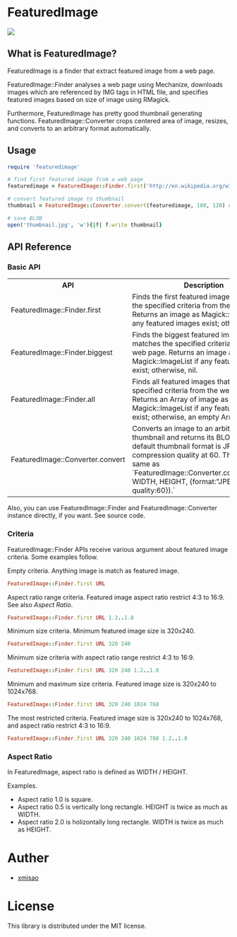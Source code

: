# FeaturedImage

<img src="featuredimage.jpg">

## What is FeaturedImage?

FeaturedImage is a finder that extract featured image from a web page.

FeaturedImage::Finder analyses a web page using Mechanize, downloads images which are referenced by IMG tags in HTML file, and specifies featured images based on size of image using RMagick.

Furthermore, FeaturedImage has pretty good thumbnail generating functions. FeaturedImage::Converter crops centered area of image, resizes, and converts to an arbitrary format automatically.

## Usage

```ruby
require 'featuredimage'

# find first featured image from a web page
featuredimage = FeaturedImage::Finder.first('http://en.wikipedia.org/wiki/Lenna')

# convert featured image to thumbnail
thumbnail = FeaturedImage::Converter.convert(featuredimage, 180, 120) # return BLOB

# save BLOB
open('thumbnail.jpg', 'w'){|f| f.write thumbnail}
```

## API Reference

### Basic API

<table>
<tr><th>API</th><th>Description</th></tr>
<tr>
<td>FeaturedImage::Finder.first</td>
<td>Finds the first featured image that matches the specified criteria from the web page. Returns an image as Magick::ImageList if any featured images exist; otherwise, nil.</td>
</tr><tr>
<td>FeaturedImage::Finder.biggest</td>
<td>Finds the biggest featured image that matches the specified criteria from the web page. Returns an image as Magick::ImageList if any featured images exist; otherwise, nil.</td>
</tr><tr>
<td>FeaturedImage::Finder.all</td>
<td>Finds all featured images that match the specified criteria from the web page. Returns an Array of image as Magick::ImageList if any featured images exist; otherwise, an empty Array.</td>
</tr><tr>
<td>FeaturedImage::Converter.convert</td>
<td>Converts an image to an arbitary sized thumbnail and returns its BLOB. The default thumbnail format is JPEG with compression quality at 60. This is the same as `FeaturedImage::Converter.convert(IMAGE, WIDTH, HEIGHT, {format:"JPEG", quality:60}).`</td>
</tr>
</table>

Also, you can use FeaturedImage::Finder and FeaturedImage::Converter instance directly, if you want. See source code.

### Criteria

FeaturedImage::Finder APIs receive various argument about featured image criteria. Some examples follow.

Empty criteria. Anything image is match as featured image.

```ruby
FeaturedImage::Finder.first URL
```

Aspect ratio range criteria. Featured image aspect ratio restrict 4:3 to 16:9. See also _Aspect Ratio_.

```ruby
FeaturedImage::Finder.first URL 1.2..1.8
```

Minimum size criteria. Minimum featured image size is 320x240.

```ruby
FeaturedImage::Finder.first URL 320 240
```

Minimum size criteria with aspect ratio range restrict 4:3 to 16:9.

```ruby
FeaturedImage::Finder.first URL 320 240 1.2..1.8
```

Minimum and maximum size criteria. Featured image size is 320x240 to 1024x768.

```ruby
FeaturedImage::Finder.first URL 320 240 1024 768
```

The most restricted criteria. Featured image size is 320x240 to 1024x768, and aspect ratio restrict 4:3 to 16:9.

```ruby
FeaturedImage::Finder.first URL 320 240 1024 768 1.2..1.8
```

### Aspect Ratio

In FeaturedImage, aspect ratio is defined as WIDTH / HEIGHT.

Examples.

- Aspect ratio 1.0 is square.
- Aspect ratio 0.5 is vertically long rectangle. HEIGHT is twice as much as WIDTH.
- Aspect ratio 2.0 is holizontally long rectangle. WIDTH is twice as much as HEIGHT.

# Auther

- [xmisao](http://www.xmisao.com/)

# License

This library is distributed under the MIT license.
